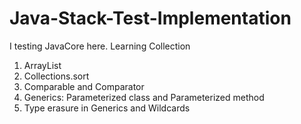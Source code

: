 # Java-Stack-Test-Implementation
I testing JavaCore here.
Learning Collection
1. ArrayList
2. Collections.sort 
3. Comparable and Comparator
4. Generics: Parameterized class and Parameterized method
5. Type erasure in Generics and Wildcards